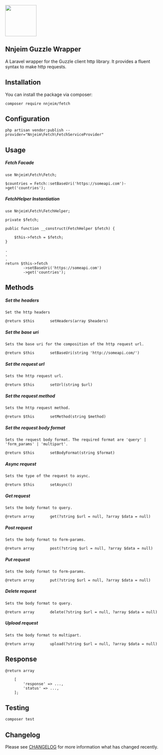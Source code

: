 
<p><img src="https://eu.ui-avatars.com/api/?name=Najm+Njeim?size=100" width="100"/></p>

## Nnjeim Guzzle Wrapper

A Laravel wrapper for the Guzzle client http library. It provides a fluent syntax to make http requests.

## Installation

You can install the package via composer:
```
composer require nnjeim/fetch
```

## Configuration
```
php artisan vendor:publish --provider="Nnjeim\Fetch\FetchServiceProvider"
```

## Usage

##### Fetch Facade

``` 
use Nnjeim\Fetch\Fetch;

$countries = Fetch::setBaseUri('https://someapi.com')->get('countries');
```
##### FetchHelper Instantiation
```
use Nnjeim\Fetch\FetchHelper;

private $fetch;

public function __construct(FetchHelper $fetch) {

    $this->fetch = $fetch;
}

.
.
.
return $this->fetch
        ->setBaseUri('https://someapi.com')
        ->get('countries');
```

## Methods

##### Set the headers
```
Set the http headers  

@return $this       setHeaders(array $headers)
```

##### Set the base uri
```
Sets the base uri for the composition of the http request url.   

@return $this       setBaseUri(string 'http://someapi.com/')
```

##### Set the request url
```
Sets the http request url.   

@return $this       setUrl(string $url)
```

##### Set the request method
```
Sets the http request method.   

@return $this       setMethod(string $method)
```

#####  Set the request body format
```
Sets the request body format. The required format are 'query' | 'form_params' | 'multipart'.  

@return $this       setBodyFormat(string $format)
```

##### Async request
```
Sets the type of the request to async.  

@return $this       setAsync()       
```

##### Get request
```
Sets the body format to query.

@return array       get(?string $url = null, ?array $data = null)
```

##### Post request
```
Sets the body format to form-params.

@return array       post(?string $url = null, ?array $data = null)
```

##### Put request
```
Sets the body format to form-params.

@return array       put(?string $url = null, ?array $data = null)
```

##### Delete request
```
Sets the body format to query.

@return array       delete(?string $url = null, ?array $data = null)
```

##### Upload request
```
Sets the body format to multipart.

@return array       upload(?string $url = null, ?array $data = null)
```

## Response

```
@return array

    [
        'response' => ...,
        'status' => ...,
    ];
```
## Testing

``` bash
composer test
```

## Changelog

Please see [CHANGELOG](CHANGELOG.md) for more information what has changed recently.
